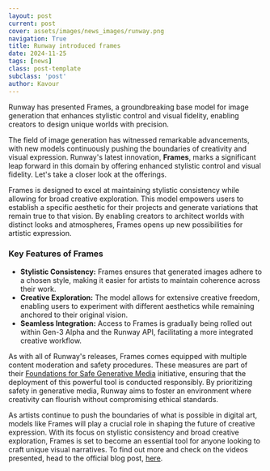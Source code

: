 ```yaml
---
layout: post
current: post
cover: assets/images/news_images/runway.png
navigation: True
title: Runway introduced frames 
date: 2024-11-25
tags: [news]
class: post-template
subclass: 'post'
author: Kavour
---
```


<p>Runway has presented Frames, a groundbreaking base model for image generation that enhances stylistic control and visual fidelity, enabling creators to design unique worlds with precision.</p>

<p>The field of image generation has witnessed remarkable advancements, with new models continuously pushing the boundaries of creativity and visual expression. Runway's latest innovation, <strong>Frames</strong>, marks a significant leap forward in this domain by offering enhanced stylistic control and visual fidelity. Let's take a closer look at the offerings.</p>

<p>Frames is designed to excel at maintaining stylistic consistency while allowing for broad creative exploration. This model empowers users to establish a specific aesthetic for their projects and generate variations that remain true to that vision. By enabling creators to architect worlds with distinct looks and atmospheres, Frames opens up new possibilities for artistic expression.</p>

<h3>Key Features of Frames</h3>
<ul>
    <li><strong>Stylistic Consistency:</strong> Frames ensures that generated images adhere to a chosen style, making it easier for artists to maintain coherence across their work.</li>
    <li><strong>Creative Exploration:</strong> The model allows for extensive creative freedom, enabling users to experiment with different aesthetics while remaining anchored to their original vision.</li>
    <li><strong>Seamless Integration:</strong> Access to Frames is gradually being rolled out within Gen-3 Alpha and the Runway API, facilitating a more integrated creative workflow.</li>
</ul>

<p>As with all of Runway's releases, Frames comes equipped with multiple content moderation and safety procedures. These measures are part of their <a href='https://runwayml.com/research/foundations-for-safe-generative-media'>Foundations for Safe Generative Media</a> initiative, ensuring that the deployment of this powerful tool is conducted responsibly. By prioritizing safety in generative media, Runway aims to foster an environment where creativity can flourish without compromising ethical standards.</p>

<p> As artists continue to push the boundaries of what is possible in digital art, models like Frames will play a crucial role in shaping the future of creative expression. With its focus on stylistic consistency and broad creative exploration, Frames is set to become an essential tool for anyone looking to craft unique visual narratives. To find out more and check on the videos presented, head to the official blog post, <a href='https://runwayml.com/research/introducing-frames'>here</a>.</p>
